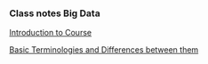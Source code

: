 ### Class notes Big Data ###

[Introduction to Course](./Jan6.md)

[Basic Terminologies and Differences between them](./Jan7.md)
